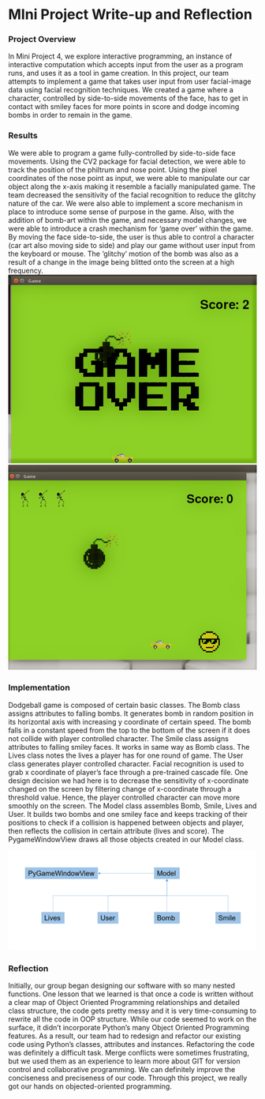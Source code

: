 # MIni Project Write-up and Reflection

### Project Overview
In Mini Project 4, we explore interactive programming, an instance of interactive computation which accepts input from the user as a program runs, and uses it as a tool in game creation. In this project, our team attempts to implement a game that takes user input from user facial-image data using facial recognition techniques. We created a game where a character, controlled by side-to-side movements of the face, has to get in contact with smiley faces for more points in score and dodge incoming bombs in order to remain in the game. 

### Results
 

We were able to program a game fully-controlled by side-to-side face movements. Using the CV2 package for facial detection, we were able to track the position of the philtrum and nose point. Using the pixel coordinates of the nose point as input, we were able to manipulate our car object along the x-axis making it resemble a facially manipulated game. The team decreased the sensitivity of the facial recognition to reduce the glitchy nature of the car.
We were also able to implement a score mechanism in place to introduce some sense of purpose in the game. Also, with the addition of bomb-art within the game, and necessary model changes, we were able to introduce a crash mechanism for ‘game over’ within the game. By moving the face side-to-side, the user is thus able to control a character (car art also moving side to side) and play our game without user input from the keyboard or mouse. The ‘glitchy’ motion of the bomb was also as a result of a change in the image being blitted onto the screen at a high frequency. 
![picture](result1.png)
![picture](result2.png)


### Implementation

Dodgeball game is composed of certain basic classes.
The Bomb class assigns attributes to falling bombs. It generates bomb in random position in its horizontal axis with increasing y coordinate of certain speed. The bomb falls in a constant speed from the top to the bottom of the screen if it does not collide with player controlled character. 
The Smile class assigns attributes to falling smiley faces.  It works in same way as Bomb class. The Lives class notes the lives a player has for one round of game. 
The User class generates player controlled character. Facial recognition is used to grab x coordinate of player’s face through a pre-trained cascade file. One design decision we had here is to decrease the sensitivity of x-coordinate changed on the screen by filtering change of x-coordinate through a threshold value. Hence, the player controlled character can move more smoothly on the screen. 
The Model class assembles Bomb, Smile, Lives and User. It builds two bombs and one smiley face and keeps tracking of their positions to check if a collision is happened between objects and player, then reflects the collision in certain attribute (lives and score). 
The PygameWindowView draws all those objects created in our Model class.


  ![picture](class.png)


### Reflection
Initially, our group began designing our software with so many nested functions. One lesson that we learned is that once a code is written without a clear map of  Object Oriented Programming relationships and detailed class structure, the code gets pretty messy and it is very time-consuming to rewrite all the code in OOP structure. While our code seemed to work on the surface, it didn’t incorporate Python’s many Object Oriented Programming features. As a result, our team had to redesign and refactor our existing code using Python’s classes, attributes and instances. Refactoring the code was definitely a difficult task. 
Merge conflicts were sometimes frustrating, but we used them as an experience to learn more about GIT for version control and collaborative programming. We can definitely improve the conciseness and preciseness of our code. Through this project, we really got our hands on objected-oriented programming.  


